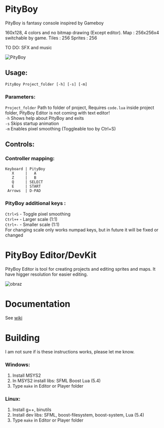 # PityBoy
PityBoy is fantasy console inspired by Gameboy

160x128, 4 colors and no bitmap drawing (Except editor).
Map : 256x256x4 switchable by game.
Tiles : 256
Sprites : 256

TO DO: SFX and music

![PityBoy](https://user-images.githubusercontent.com/46056766/130839283-62d9a684-3b3f-4638-975c-cdc8c4d9900d.png)

## Usage:

`PityBoy Project_folder [-h] [-s] [-m]`
### Parameters: 
`Project_folder` Path to folder of project, Requires `code.lua` inside project folder, PityBoy Editor is not coming with text editor!  
`-h` Shows help about PityBoy and exits  
`-s` Skips startup animation  
`-m` Enables pixel smoothing (Toggleable too by Ctrl+S)

## Controls: 
### Controller mapping:  
```
Keyboard | PityBoy
   X     |   A
   Z     |   B
   Q     | SELECT
   E     | START
 Arrows  | D-PAD
```
### PityBoy additional keys :
`Ctrl+S` - Toggle pixel smoothing  
`Ctrl++` - Larger scale (1:1)  
`Ctrl+-` - Smaller scale (1:1)  
For changing scale only works numpad keys, but in future it will be fixed or changed


# PityBoy Editor/DevKit

PityBoy Editor is tool for creating projects and editing sprites and maps. 
It have higger resolution for easier editing.

![obraz](https://user-images.githubusercontent.com/46056766/130841440-15a29074-307c-41ed-88a9-5a240b42260c.png)


# Documentation

See [wiki](https://github.com/maniek207/PityBoy/wiki)

# Building
I am not sure if is these instructions works, please let me know.
### Windows:

1. Install MSYS2
2. In MSYS2 install libs: SFML Boost Lua (5.4) 
3. Type `make` in Editor or Player folder

### Linux:

1. Install g++, binutils
2. Install dev libs: SFML, boost-filesystem, boost-system, Lua (5.4)
3. Type `make` in Editor or Player folder
